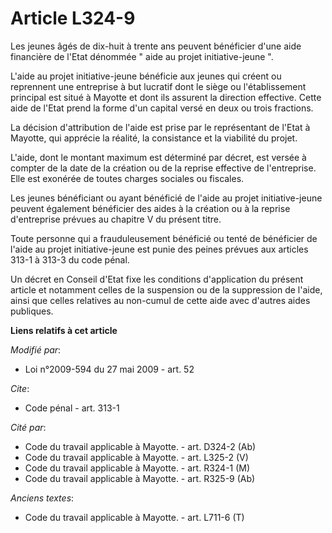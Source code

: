 # Article L324-9

Les jeunes âgés de dix-huit à trente ans peuvent bénéficier d'une aide financière de l'Etat dénommée " aide au projet
initiative-jeune ".

L'aide au projet initiative-jeune bénéficie aux jeunes qui créent ou reprennent une entreprise à but lucratif dont le siège
ou l'établissement principal est situé à Mayotte et dont ils assurent la direction effective. Cette aide de l'Etat prend la
forme d'un capital versé en deux ou trois fractions. 

La décision d'attribution de l'aide est prise par le représentant de l'Etat à Mayotte, qui apprécie la réalité, la
consistance et la viabilité du projet.

L'aide, dont le montant maximum est déterminé par décret, est versée à compter de la date de la création ou de la reprise
effective de l'entreprise. Elle est exonérée de toutes charges sociales ou fiscales. 

Les jeunes bénéficiant ou ayant bénéficié de l'aide au projet initiative-jeune peuvent également bénéficier des aides à la
création ou à la reprise d'entreprise prévues au chapitre V du présent titre. 

Toute personne qui a frauduleusement bénéficié ou tenté de bénéficier de l'aide au projet initiative-jeune est punie des
peines prévues aux articles 313-1 à 313-3 du code pénal. 

Un décret en Conseil d'Etat fixe les conditions d'application du présent article et notamment celles de la suspension ou de
la suppression de l'aide, ainsi que celles relatives au non-cumul de cette aide avec d'autres aides publiques.

**Liens relatifs à cet article**

_Modifié par_:

  - Loi n°2009-594 du 27 mai 2009 - art. 52

_Cite_:

  - Code pénal - art. 313-1

_Cité par_:

  - Code du travail applicable à Mayotte. - art. D324-2 (Ab)
  - Code du travail applicable à Mayotte. - art. L325-2 (V)
  - Code du travail applicable à Mayotte. - art. R324-1 (M)
  - Code du travail applicable à Mayotte. - art. R325-9 (Ab)

_Anciens textes_:

  - Code du travail applicable à Mayotte. - art. L711-6 (T)
